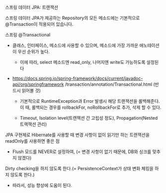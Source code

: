 스프링 데이터 JPA: 트랜잭션

스프링 데이터 JPA가 제공하는 Repository의 모든 메소드에는 기본적으로 @Transaction이 적용되어 있습니다.

스프링 @Transactional

- 클래스, 인터페이스, 메소드에 사용할 수 있으며, 메소드에 가장 가까운
애노테이션이 우선 순위가 높다.

	- 이에 따라, select 메소드엔 read_only, 나머지엔 write도 가능하도록 설정된다

- https://docs.spring.io/spring-framework/docs/current/javadoc-api/org/springframework
/transaction/annotation/Transactional.html (반드시 읽어볼 것)

	- 기본적으로 RuntimeException과 Error 발생시 해당 트랜잭션을 롤백해준다. 이 때, 롤백되는 경우를 rollbackFor, noRollbackFor로 추가, 삭제 할 수 있다.

	- Timeout, Isolation level(트랜잭션 간 고립성 정도), Propagation(Nested 트랙잭션 관리) 

JPA 구현체로 Hibernate를 사용할 때 변경 사항이 없이 읽기만 하는 트랜잭션을 readOnly를 사용하면 좋은 점

- Flush 모드를 NEVER로 설정하여, (= 변경 사항이 없기 때문에, DB와 싱크를 맞추지 않겠다) 

Dirty checking을 하지 않도록 한다.(= PersistenceContext가 상태 변화 체킹을 하지 않도록 한다.)

- 따라서, 성능 향상에 도움이 된다.
